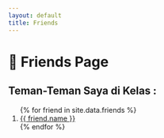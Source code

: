 ```yaml
---
layout: default
title: Friends
---
```


# 👥 Friends Page  

## Teman-Teman Saya di Kelas  :

<ol>
{% for friend in site.data.friends %}
<li>
    <a href="{{ friend.link }}" target="_blank">{{ friend.name }}</a>
</li>
{% endfor %}
</ol>
